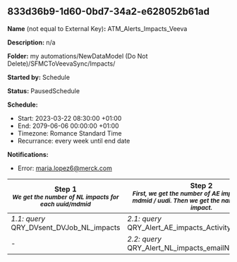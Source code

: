 ## 833d36b9-1d60-0bd7-34a2-e628052b61ad

**Name** (not equal to External Key)**:** ATM_Alerts_Impacts_Veeva

**Description:** n/a

**Folder:** my automations/NewDataModel (Do Not Delete)/SFMCToVeevaSync/Impacts/

**Started by:** Schedule

**Status:** PausedSchedule

**Schedule:**

* Start: 2023-03-22 08:30:00 +01:00
* End: 2079-06-06 00:00:00 +01:00
* Timezone: Romance Standard Time
* Recurrance: every week until end date

**Notifications:**

* Error: maria.lopez6@merck.com

| Step 1<br>_<small>We get the number of NL impacts for each uuid/mdmid</small>_ | Step 2<br>_<small>First, we get the number of AE impacts for each mdmid / uudi. Then we get the name of each NL impact.</small>_ | Step 3<br>_<small>First, we sum up the number of NLs and AEs impacts. Then we add the name of each AE.</small>_ | Step 4<br>_<small>We get more info about each user. </small>_ | Step 5<br>_<small>We relate every user with their Sales Rep.</small>_ | Step 6<br>_<small>Link together all NLs and AEs names</small>_ | Step 7<br>_<small>Used for updating the existing alert</small>_ |
| --- | --- | --- | --- | --- | --- | --- |
| _1.1: query_<br>QRY_DVsent_DVJob_NL_impacts | _2.1: query_<br>QRY_Alert_AE_impacts_Activity | _3.1: query_<br>QRY_SUM_nl_ae_impacts_Activity | _4.1: query_<br>QRY_contact_impacts_Activity | _5.1: query_<br>QRY_FFVV_info_impacts_Activity | _6.1: query_<br>QRY_emailNames_info_impacts_Activity | _7.1: query_<br>QRY_Alert_Impacts_to_Veeva_Activity |
| - | _2.2: query_<br>QRY_Alert_NL_impacts_emailNames_Activity | _3.2: query_<br>QRY_Alert_AE_impacts_emailNames_Activity | - | - | - | - |
